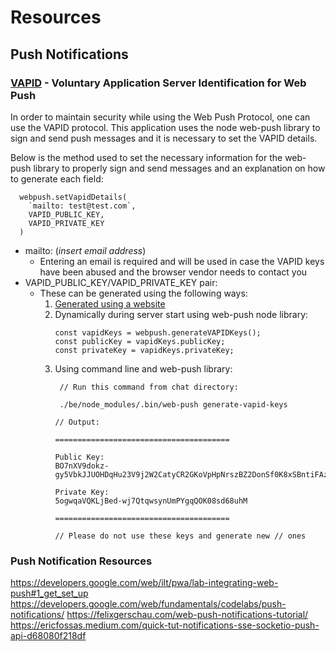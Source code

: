 # Resources

## Push Notifications

### [VAPID](https://datatracker.ietf.org/doc/html/draft-ietf-webpush-vapid-01) - Voluntary Application Server Identification for Web Push
In order to maintain security while using the Web Push Protocol, one can use the VAPID protocol. This application uses the node web-push library to sign and send push messages and it is necessary to set the VAPID details.

Below is the method used to set the necessary information for the web-push library to properly sign and send messages and an explanation on how to generate each field:
```
  webpush.setVapidDetails(
    `mailto: test@test.com`,
    VAPID_PUBLIC_KEY,
    VAPID_PRIVATE_KEY
  )
```
- mailto: (*insert email address*)
    - Entering an email is required and will be used in case the VAPID keys have been abused and the browser vendor needs to contact you
- VAPID_PUBLIC_KEY/VAPID_PRIVATE_KEY pair:
    - These can be generated using the following ways:
        1. [Generated using a website](https://web-push-codelab.glitch.me/)
        2. Dynamically during server start using web-push node library:
            ```
            const vapidKeys = webpush.generateVAPIDKeys();
            const publicKey = vapidKeys.publicKey;
            const privateKey = vapidKeys.privateKey;
            ```
        3. Using command line and web-push library:
            ```
             // Run this command from chat directory:

             ./be/node_modules/.bin/web-push generate-vapid-keys 
            ```
            ```
            // Output:

            =======================================

            Public Key:
            BO7nXV9dokz-gy5VbkJJUOHDqHu23V9j2W2CatyCR2GKoVpHpNrszBZ2DonSf0K8xSBntiFAzCksRHVaJpTJ5Qs

            Private Key:
            5ogwqaVQKLjBed-wj7QtqwsynUmPYgqQOK08sd68uhM

            =======================================

            // Please do not use these keys and generate new // ones
            ```

### Push Notification Resources
https://developers.google.com/web/ilt/pwa/lab-integrating-web-push#1_get_set_up
https://developers.google.com/web/fundamentals/codelabs/push-notifications/
https://felixgerschau.com/web-push-notifications-tutorial/
https://ericfossas.medium.com/quick-tut-notifications-sse-socketio-push-api-d68080f218df